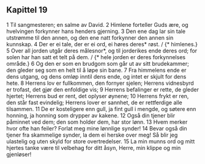 ## Kapittel 19

1 Til sangmesteren; en salme av David.
2 Himlene forteller Guds ære, og hvelvingen forkynner hans henders gjerning.
3 Den ene dag lar sin tale utstrømme til den annen, og den ene natt forkynner den annen sin kunnskap.
4 Der er ei tale, der er ei ord, ei høres deres* røst. / {* himlenes.}
5 Over all jorden utgår deres målesnor*, og til jorderikes ende deres ord; for solen har han satt et telt på dem. / {* hele jorden er deres forkynnelses område.}
6 Og den er som en brudgom som går ut av sitt brudekammer; den gleder seg som en helt til å løpe sin bane.
7 Fra himmelens ende er dens utgang, og dens omløp inntil dens ende, og intet er skjult for dens hete.
8 Herrens lov er fullkommen, den fornyer sjelen; Herrens vidnesbyrd er trofast, det gjør den enfoldige vis;
9 Herrens befalinger er rette, de gleder hjertet; Herrens bud er rent, det oplyser øynene;
10 Herrens frykt er ren, den står fast evindelig; Herrens lover er sannhet, de er rettferdige alle tilsammen.
11 De er kosteligere enn gull, ja fint gull i mengde, og søtere enn honning, ja honning som drypper av kakene.
12 Også din tjener blir påminnet ved dem; den som holder dem, har stor lønn.
13 Hvem merker hvor ofte han feiler? Forlat meg mine lønnlige synder!
14 Bevar også din tjener fra skammelige synder, la dem ei herske over meg! Så blir jeg ulastelig og uten skyld for store overtredelser.
15 La min munns ord og mitt hjertes tanke være til velbehag for ditt åsyn, Herre, min klippe og min gjenløser!
